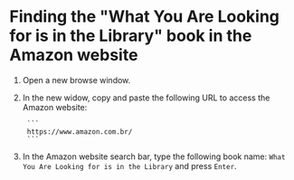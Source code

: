# Finding the "What You Are Looking for is in the Library" book in the Amazon website

1. Open a new browse window.
2. In the new widow, copy and paste the following URL to access the Amazon website:

        ```
        https://www.amazon.com.br/
        ```

3. In the Amazon website search bar, type the following book name: `What You Are Looking for is in the Library` and press `Enter`.
